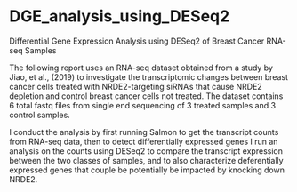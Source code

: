 # DGE_analysis_using_DESeq2
Differential Gene Expression Analysis using DESeq2 of Breast Cancer RNA-seq Samples

The following report uses an RNA-seq dataset obtained from a study by Jiao, et al., (2019) to investigate the transcriptomic changes between breast cancer cells treated with NRDE2-targeting siRNA’s that cause NRDE2 depletion and control breast cancer cells not treated. The dataset contains 6 total fastq files from single end sequencing of 3 treated samples and 3 control samples.

I conduct the analysis by first running Salmon to get the transcript counts from RNA-seq data, then to detect differentially expressed genes I run an analysis on the counts using DESeq2 to compare the transcript expression between the two classes of samples, and to also characterize deferentially expressed genes that couple be potentially be impacted by knocking down NRDE2.



